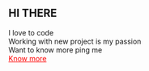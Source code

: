 ## HI THERE 
I love to code \
Working with new project is my passion \
Want to know more ping me \
<a href="www.linkedin.com/in/sourav-bera-85a184218/" style="color:red">Know more </a>
